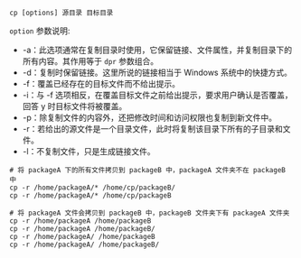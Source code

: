 `cp [options] 源目录 目标目录`

`option` 参数说明:

-   -a：此选项通常在复制目录时使用，它保留链接、文件属性，并复制目录下的所有内容。其作用等于 `dpr` 参数组合。
-   -d：复制时保留链接。这里所说的链接相当于 Windows 系统中的快捷方式。
-   -f：覆盖已经存在的目标文件而不给出提示。
-   -i：与 -f 选项相反，在覆盖目标文件之前给出提示，要求用户确认是否覆盖，回答 y 时目标文件将被覆盖。
-   -p：除复制文件的内容外，还把修改时间和访问权限也复制到新文件中。
-   -r：若给出的源文件是一个目录文件，此时将复制该目录下所有的子目录和文件。
-   -l：不复制文件，只是生成链接文件。


```shell
# 将 packageA 下的所有文件拷贝到 packageB 中，packageA 文件夹不在 packageB 中
cp -r /home/packageA/* /home/cp/packageB/
cp -r /home/packageA/* /home/cp/packageB
```


```shell
# 将 packageA 文件会拷贝到 packageB 中，packageB 文件夹下有 packageA 文件夹
cp -r /home/packageA /home/packageB
cp -r /home/packageA /home/packageB/
cp -r /home/packageA/ /home/packageB
cp -r /home/packageA/ /home/packageB/
```